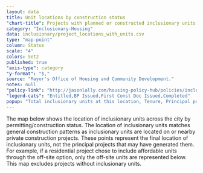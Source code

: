 ```yaml
---
layout: data
title: Unit locations by construction status
"chart-title": Projects with planned or constructed inclusionary units as of 2014 Q1
category: "Inclusionary-Housing"
data: inclusionary/project_locations_with_units.csv
type: "map-point"
column: Status
scale: "4"
colors: Set2
published: true
"axis-type": category
"y-format": "$,"
source: "Mayor's Office of Housing and Community Development."
notes: null
"policy-link": "http://jasonlally.com/housing-policy-hub/policies/inclusionary-housing/"
"legend-cats": "Entitled,BP Issued,First Const Doc Issued,Completed"
popup: "Total inclusionary units at this location, Tenure, Principal project triggering inclusionary requirement, Entitlement year, Building completion year"
---
```


The map below shows the location of inclusionary units across the city by permitting/construction status. The location of inclusionary units matches general construction patterns as inclusionary units are located on or nearby private construction projects. These points represent the final location of inclusionary units, not the principal projects that may have generated them. For example, if a residential project chose to include affordable units through the off-site option, only the off-site units are represented below. This map excludes projects without inclusionary units.
